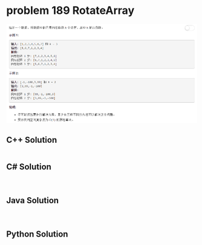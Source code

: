 
# problem 189 RotateArray

<img src="https://github.com/Peefy/PeefyLeetCode/blob/master/doc/189.RotateArray/problem.png"/>

## C++ Solution

```c++


```

## C# Solution

```csharp



```

## Java Solution

```java



```

## Python Solution

```python



```



